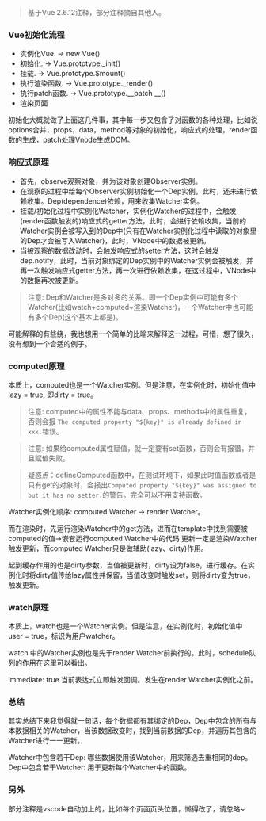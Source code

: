 <!--
 * @Author: Li Jian
 * @Date: 2021-03-24 13:23:17
 * @LastEditTime: 2021-06-04 11:39:20
 * @LastEditors: Li Jian
-->
> 基于Vue 2.6.12注释，部分注释摘自其他人。

### Vue初始化流程

- 实例化Vue. -> new Vue()
- 初始化. -> Vue.protptype._init()
- 挂载. -> Vue.prototype.$mount()
- 执行渲染函数. -> Vue.prototype._render()
- 执行patch函数. -> Vue.prototype.__patch __()
- 渲染页面

初始化大概就做了上面这几件事，其中每一步又包含了对函数的各种处理，比如说options合并，props，data，method等对象的初始化，响应式的处理，render函数的生成，patch处理Vnode生成DOM。

### 响应式原理

- 首先，observe观察对象，并为该对象创建Observer实例。
- 在观察的过程中给每个Observer实例初始化一个Dep实例，此时，还未进行依赖收集。Dep(dependence)依赖，用来收集Watcher实例。
- 挂载/初始化过程中实例化Watcher，实例化Watcher的过程中，会触发(render函数触发的)响应式的getter方法，此时，会进行依赖收集，当前的Watcher实例会被写入到的Dep中(只有在Watcher实例化过程中读取的对象里的Dep才会被写入Watcher)，此时，VNode中的数据被更新。
- 当被观察的数据改动时，会触发响应式的setter方法，这时会触发dep.notify，此时，当前对象绑定的Dep实例中的Watcher实例会被触发，并再一次触发响应式getter方法，再一次进行依赖收集，在这过程中，VNode中的数据再次被更新。

> 注意: Dep和Watcher是多对多的关系。即一个Dep实例中可能有多个Watcher(比如watch+computed+渲染Watcher)，一个Watcher中也可能有多个Dep(这个基本上都是)。

可能解释的有些绕，我也想用一个简单的比喻来解释这一过程，可惜，想了很久，没有想到一个合适的例子。

### computed原理

本质上，computed也是一个Watcher实例。但是注意，在实例化时，初始化值中 lazy = true, 即dirty = true。

> 注意: computed中的属性不能与data、props、methods中的属性重复，否则会报 `The computed property "${key}" is already defined in xxx.`错误。

> 注意: 如果给computed属性赋值，就一定要有set函数，否则会有报错，并且赋值失败。

> 疑惑点：defineComputed函数中，在测试环境下，如果此时值函数或者是只有get的对象时，会报出`Computed property "${key}" was assigned to but it has no setter.`的警告。完全可以不用支持函数。

Watcher实例化顺序: computed Watcher -> render Watcher。

而在渲染时，先运行渲染Watcher中的get方法，进而在template中找到需要被computed的值->嵌套运行computed Watcher中的代码
更新一定是渲染Watcher触发更新，而computed Watcher只是做辅助(lazy、dirty)作用。

起到缓存作用的也是dirty参数，当值被更新时，dirty设为false，进行缓存。在实例化时将dirty值传给lazy属性并保留，当值改变时触发set，则将dirty变为true，触发更新。

### watch原理

本质上，watch也是一个Watcher实例。但是注意，在实例化时，初始化值中 user = true，标识为用户watcher。

watch 中的Watcher实例也是先于render Watcher前执行的。此时，schedule队列的作用在这里可以看出。

immediate: true 当前表达式立即触发回调。发生在render Watcher实例化之前。

### 总结

其实总结下来我觉得就一句话，每个数据都有其绑定的Dep，Dep中包含的所有与本数据相关的Watcher，当该数据改变时，找到当前数据的Dep，并遍历其包含的Watcher进行一一更新。

Watcher中包含若干Dep: 哪些数据使用该Watcher，用来筛选去重相同的dep。
Dep中包含若干Watcher: 用于更新每个Watcher中的函数。

### 另外

部分注释是vscode自动加上的，比如每个页面页头位置，懒得改了，请忽略~
